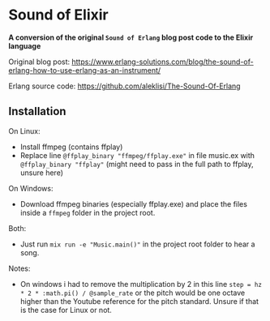# Sound of Elixir

**A conversion of the original `Sound of Erlang` blog post code to the Elixir language**

Original blog post: https://www.erlang-solutions.com/blog/the-sound-of-erlang-how-to-use-erlang-as-an-instrument/

Erlang source code: https://github.com/aleklisi/The-Sound-Of-Erlang

## Installation

On Linux:
- Install ffmpeg (contains ffplay)
- Replace line `@ffplay_binary "ffmpeg/ffplay.exe"` in file music.ex with `@ffplay_binary "ffplay"` (might need to pass in the full path to ffplay, unsure here)

On Windows:
- Download ffmpeg binaries (especially ffplay.exe) and place the files inside a `ffmpeg` folder in the project root.

Both: 
- Just run `mix run -e "Music.main()"` in the project root folder to hear a song.

Notes:
- On windows i had to remove the multiplication by 2 in this line `step = hz * 2 * :math.pi() / @sample_rate` or the pitch would be one octave higher than the Youtube reference for the pitch standard. Unsure if that is the case for Linux or not.
